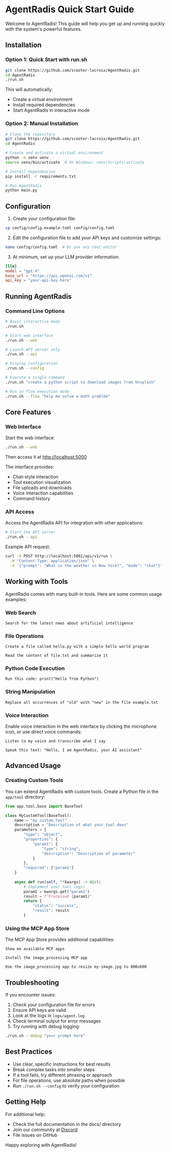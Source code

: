 # AgentRadis Quick Start Guide

Welcome to AgentRadis! This guide will help you get up and running quickly with the system's powerful features.

## Installation

### Option 1: Quick Start with run.sh

```bash
git clone https://github.com/scooter-lacroix/AgentRadis.git
cd AgentRadis
./run.sh
```

This will automatically:
- Create a virtual environment
- Install required dependencies 
- Start AgentRadis in interactive mode

### Option 2: Manual Installation

```bash
# Clone the repository
git clone https://github.com/scooter-lacroix/AgentRadis.git
cd AgentRadis

# Create and activate a virtual environment
python -m venv venv
source venv/bin/activate  # On Windows: venv\Scripts\activate

# Install dependencies
pip install -r requirements.txt

# Run AgentRadis
python main.py
```

## Configuration

1. Create your configuration file:

```bash
cp config/config.example.toml config/config.toml
```

2. Edit the configuration file to add your API keys and customize settings:

```bash
nano config/config.toml  # Or use any text editor
```

3. At minimum, set up your LLM provider information:

```toml
[llm]
model = "gpt-4"
base_url = "https://api.openai.com/v1"
api_key = "your-api-key-here"
```

## Running AgentRadis

### Command Line Options

```bash
# Basic interactive mode
./run.sh

# Start web interface
./run.sh --web

# Launch API server only
./run.sh --api

# Display configuration
./run.sh --config

# Execute a single command
./run.sh "create a python script to download images from Unsplash"

# Run in flow execution mode
./run.sh --flow "help me solve a math problem"
```

## Core Features

### Web Interface

Start the web interface:

```bash
./run.sh --web
```

Then access it at [http://localhost:5000](http://localhost:5000)

The interface provides:
- Chat-style interaction
- Tool execution visualization
- File uploads and downloads
- Voice interaction capabilities
- Command history

### API Access

Access the AgentRadis API for integration with other applications:

```bash
# Start the API server
./run.sh --api
```

Example API request:

```bash
curl -X POST http://localhost:5001/api/v1/run \
  -H "Content-Type: application/json" \
  -d '{"prompt": "What is the weather in New York?", "mode": "chat"}'
```

## Working with Tools

AgentRadis comes with many built-in tools. Here are some common usage examples:

### Web Search

```
Search for the latest news about artificial intelligence
```

### File Operations

```
Create a file called hello.py with a simple hello world program
```

```
Read the content of file.txt and summarize it
```

### Python Code Execution

```
Run this code: print("Hello from Python")
```

### String Manipulation

```
Replace all occurrences of "old" with "new" in the file example.txt
```

### Voice Interaction

Enable voice interaction in the web interface by clicking the microphone icon, or use direct voice commands:

```
Listen to my voice and transcribe what I say
```

```
Speak this text: "Hello, I am AgentRadis, your AI assistant"
```

## Advanced Usage

### Creating Custom Tools

You can extend AgentRadis with custom tools. Create a Python file in the `app/tool` directory:

```python
from app.tool.base import BaseTool

class MyCustomTool(BaseTool):
    name = "my_custom_tool"
    description = "Description of what your tool does"
    parameters = {
        "type": "object",
        "properties": {
            "param1": {
                "type": "string",
                "description": "Description of parameter"
            }
        },
        "required": ["param1"]
    }
    
    async def run(self, **kwargs) -> dict:
        # Implement your tool logic
        param1 = kwargs.get("param1")
        result = f"Processed {param1}"
        return {
            "status": "success", 
            "result": result
        }
```

### Using the MCP App Store

The MCP App Store provides additional capabilities:

```
Show me available MCP apps
```

```
Install the image_processing MCP app
```

```
Use the image_processing app to resize my-image.jpg to 800x600
```

## Troubleshooting

If you encounter issues:

1. Check your configuration file for errors
2. Ensure API keys are valid
3. Look at the logs in `logs/agent.log`
4. Check terminal output for error messages
5. Try running with debug logging:

```bash
./run.sh --debug "your prompt here"
```

## Best Practices

- Use clear, specific instructions for best results
- Break complex tasks into smaller steps
- If a tool fails, try different phrasing or approach
- For file operations, use absolute paths when possible
- Run `./run.sh --config` to verify your configuration

## Getting Help

For additional help:

- Check the full documentation in the docs/ directory
- Join our community at [Discord](#)
- File issues on GitHub

Happy exploring with AgentRadis! 
